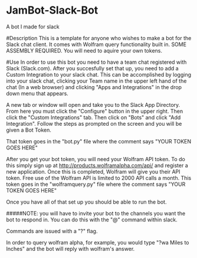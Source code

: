 # JamBot-Slack-Bot
A bot I made for slack

#Description
This is a template for anyone who wishes to make a bot for the Slack chat client. It comes with Wolfram query functionality built in. SOME ASSEMBLY REQUIRED. You will need to aquire your own tokens.

#Use
In order to use this bot you need to have a team chat registered with Slack (Slack.com). After you succesfully set that up, you need to add a Custom Integration to your slack chat. This can be accomplished by logging into your slack chat, clicking your Team name in the upper left hand of the chat (In a web browser) and clicking "Apps and Integrations" in the drop down menu that appears. 

A new tab or window will open and take you to the Slack App Directory. From here you must click the "Configure" button in the upper right. Then click the "Custom Integrations" tab. Then click on "Bots" and click "Add Integration". Follow the steps as prompted on the screen and you will be given a Bot Token. 

That token goes in the "bot.py" file where the comment says "YOUR TOKEN GOES HERE"

After you get your bot token, you will need your Wolfram API token. To do this simply sign up at http://products.wolframalpha.com/api/ and register a new application. Once this is completed, Wolfram will give you their API token. Free use of the Wolfram API is limited to 2000 API calls a month. This token goes in the "wolframquery.py" file where the comment says "YOUR TOKEN GOES HERE"

Once you have all of that set up you should be able to run the bot. 

#####NOTE: you will have to invite your bot to the channels you want the bot to respond in. You can do this with the "@<botname>" command within slack.

Commands are issued with a "?" flag. 

In order to query wolfram alpha, for example, you would type "?wa Miles to Inches" and the bot will reply with wolfram's answer.

